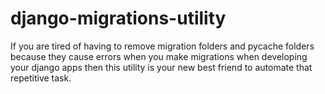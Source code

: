 # django-migrations-utility
If you are tired of having to remove migration folders and pycache folders because they cause errors when you make migrations when developing your django apps then this utility is your new best friend to automate that repetitive task. 
